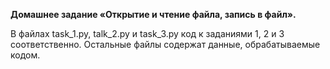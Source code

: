 **Домашнее задание «Открытие и чтение файла, запись в файл».**

В файлах task_1.py, talk_2.py и task_3.py код к заданиями 1, 2 и 3 соответственно. Остальные файлы содержат данные, обрабатываемые кодом.
